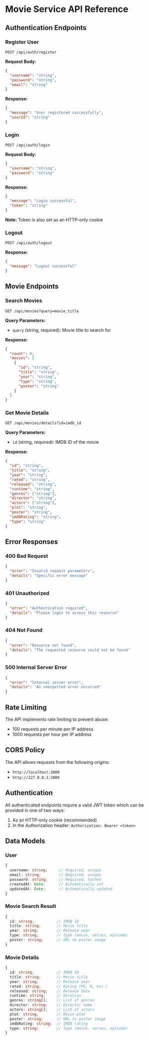 # Movie Service API Reference

## Authentication Endpoints

### Register User
```http
POST /api/auth/register
```

**Request Body:**
```json
{
  "username": "string",
  "password": "string",
  "email": "string"
}
```

**Response:**
```json
{
  "message": "User registered successfully",
  "userId": "string"
}
```

### Login
```http
POST /api/auth/login
```

**Request Body:**
```json
{
  "username": "string",
  "password": "string"
}
```

**Response:**
```json
{
  "message": "Login successful",
  "token": "string"
}
```

**Note:** Token is also set as an HTTP-only cookie

### Logout
```http
POST /api/auth/logout
```

**Response:**
```json
{
  "message": "Logout successful"
}
```

## Movie Endpoints

### Search Movies
```http
GET /api/movies?query=movie_title
```

**Query Parameters:**
- `query` (string, required): Movie title to search for

**Response:**
```json
{
  "count": 0,
  "movies": [
    {
      "id": "string",
      "title": "string",
      "year": "string",
      "type": "string",
      "poster": "string"
    }
  ]
}
```

### Get Movie Details
```http
GET /api/movies/details?id=imdb_id
```

**Query Parameters:**
- `id` (string, required): IMDB ID of the movie

**Response:**
```json
{
  "id": "string",
  "title": "string",
  "year": "string",
  "rated": "string",
  "released": "string",
  "runtime": "string",
  "genres": ["string"],
  "director": "string",
  "actors": ["string"],
  "plot": "string",
  "poster": "string",
  "imdbRating": "string",
  "type": "string"
}
```

## Error Responses

### 400 Bad Request
```json
{
  "error": "Invalid request parameters",
  "details": "Specific error message"
}
```

### 401 Unauthorized
```json
{
  "error": "Authentication required",
  "details": "Please login to access this resource"
}
```

### 404 Not Found
```json
{
  "error": "Resource not found",
  "details": "The requested resource could not be found"
}
```

### 500 Internal Server Error
```json
{
  "error": "Internal server error",
  "details": "An unexpected error occurred"
}
```

## Rate Limiting

The API implements rate limiting to prevent abuse:
- 100 requests per minute per IP address
- 1000 requests per hour per IP address

## CORS Policy

The API allows requests from the following origins:
- `http://localhost:3000`
- `http://127.0.0.1:3000`

## Authentication

All authenticated endpoints require a valid JWT token which can be provided in one of two ways:
1. As an HTTP-only cookie (recommended)
2. In the Authorization header: `Authorization: Bearer <token>`

## Data Models

### User
```typescript
{
  username: string;     // Required, unique
  email: string;        // Required, unique
  password: string;     // Required, hashed
  createdAt: Date;      // Automatically set
  updatedAt: Date;      // Automatically updated
}
```

### Movie Search Result
```typescript
{
  id: string;          // IMDB ID
  title: string;       // Movie title
  year: string;        // Release year
  type: string;        // Type (movie, series, episode)
  poster: string;      // URL to poster image
}
```

### Movie Details
```typescript
{
  id: string;          // IMDB ID
  title: string;       // Movie title
  year: string;        // Release year
  rated: string;       // Rating (PG, R, etc.)
  released: string;    // Release date
  runtime: string;     // Duration
  genres: string[];    // List of genres
  director: string;    // Director name
  actors: string[];    // List of actors
  plot: string;        // Movie plot
  poster: string;      // URL to poster image
  imdbRating: string;  // IMDB rating
  type: string;        // Type (movie, series, episode)
}
```

